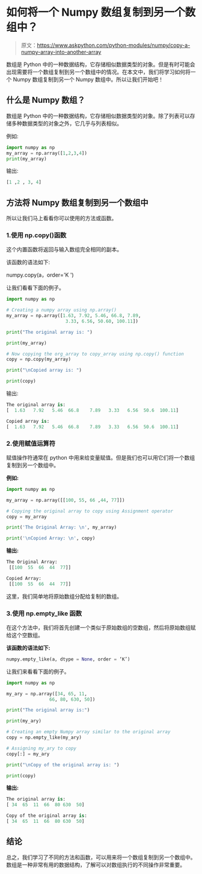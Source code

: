 # 如何将一个 Numpy 数组复制到另一个数组中？

> 原文：<https://www.askpython.com/python-modules/numpy/copy-a-numpy-array-into-another-array>

数组是 Python 中的一种数据结构，它存储相似数据类型的对象。但是有时可能会出现需要将一个数组复制到另一个数组中的情况。在本文中，我们将学习如何将一个 Numpy 数组复制到另一个 Numpy 数组中。所以让我们开始吧！

## 什么是 Numpy 数组？

数组是 Python 中的一种数据结构，它存储相似数据类型的对象。除了列表可以存储多种数据类型的对象之外，它几乎与列表相似。

例如:

```py
import numpy as np
my_array = np.array([1,2,3,4])
print(my_array)

```

输出:

```py
[1 ,2 , 3, 4]

```

## 方法将 Numpy 数组复制到另一个数组中

所以让我们马上看看你可以使用的方法或函数。

### 1.使用 np.copy()函数

这个内置函数将返回与输入数组完全相同的副本。

该函数的语法如下:

numpy.copy(a，order='K ')

让我们看看下面的例子。

```py
import numpy as np

# Creating a numpy array using np.array()
my_array = np.array([1.63, 7.92, 5.46, 66.8, 7.89,
                      3.33, 6.56, 50.60, 100.11])

print("The original array is: ")

print(my_array)

# Now copying the org_array to copy_array using np.copy() function
copy = np.copy(my_array)

print("\nCopied array is: ")

print(copy)

```

输出:

```py
The original array is: 
[  1.63   7.92   5.46  66.8    7.89   3.33   6.56  50.6  100.11]

Copied array is: 
[  1.63   7.92   5.46  66.8    7.89   3.33   6.56  50.6  100.11]

```

### 2.使用赋值运算符

赋值操作符通常在 python 中用来给变量赋值。但是我们也可以用它们将一个数组复制到另一个数组中。

**例如:**

```py
import numpy as np

my_array = np.array([[100, 55, 66 ,44, 77]])

# Copying the original array to copy using Assignment operator
copy = my_array

print('The Original Array: \n', my_array)

print('\nCopied Array: \n', copy)

```

**输出:**

```py
The Original Array: 
 [[100  55  66  44  77]]

Copied Array: 
 [[100  55  66  44  77]]

```

这里，我们简单地将原始数组分配给复制的数组。

### 3.使用 np.empty_like 函数

在这个方法中，我们将首先创建一个类似于原始数组的空数组，然后将原始数组赋给这个空数组。

**该函数的语法如下:**

```py
numpy.empty_like(a, dtype = None, order = ‘K’)

```

让我们来看看下面的例子。

```py
import numpy as np

my_ary = np.array([34, 65, 11, 
                66, 80, 630, 50])

print("The original array is:")

print(my_ary)

# Creating an empty Numpy array similar to the original array
copy = np.empty_like(my_ary)

# Assigning my_ary to copy
copy[:] = my_ary

print("\nCopy of the original array is: ")

print(copy)

```

**输出:**

```py
The original array is:
[ 34  65  11  66  80 630  50]

Copy of the original array is: 
[ 34  65  11  66  80 630  50]

```

## 结论

总之，我们学习了不同的方法和函数，可以用来将一个数组复制到另一个数组中。数组是一种非常有用的数据结构，了解可以对数组执行的不同操作非常重要。